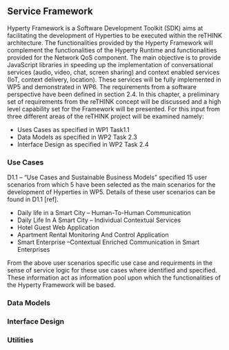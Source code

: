 ## Service Framework 

Hyperty Framework is a Software Development Toolkit (SDK) aims at facilitating the development of Hyperties to be executed within the reTHINK architecture. The functionalities provided by the Hyperty Framework will complement the functionalities of the Hyperty Runtime and functionalities provided for the Network QoS component. The main objective is to provide JavaScript libraries in speeding up the implementation of conversational services (audio, video, chat, screen sharing) and context enabled services (IoT, context delivery, location). These services will be fully implemented in WP5 and demonstrated in WP6.
The requirements from a software perspective have been defined in section 2.4. In this chapter, a preliminary set of requirements from the reTHINK concept will be discussed and a high level capability set for the Framework will be presented. For this input from three different areas of the reTHINK project will be examined namely:
* Uses Cases as specified in WP1 Task1.1
* Data Models as specified in WP2 Task 2.3
* Interface Design  as specified in WP2 Task 2.4

### Use Cases
D1.1 – “Use Cases and Sustainable Business Models” specified 15 user scenarios from which 5 have been selected as the main scenarios for the development of Hyperties in WP5. Details of these user scenarios can be found in D1.1 [ref]. 
* Daily life in a Smart City – Human-To-Human Communication
* Daily Life In A Smart City – Individual Contextual Services
* Hotel Guest Web Application
* Apartment Rental Monitoring And Control Application
* Smart Enterprise –Contextual Enriched Communication in Smart Enterprises 

From the above user scenarios specific use case and requirments in the sense of service logic for these use cases where identified and specified. These information act as information pool upon which the functionalities of the Hyperty Framework will be based.         


### Data Models

### Interface Design

### Utilities

